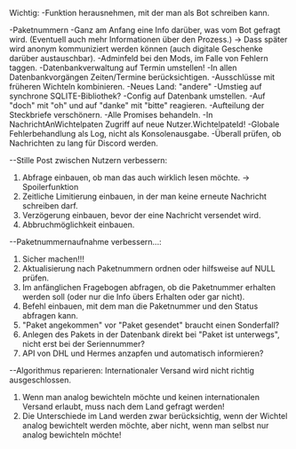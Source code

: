 Wichtig:
-Funktion herausnehmen, mit der man als Bot schreiben kann.



-Paketnummern
-Ganz am Anfang eine Info darüber, was vom Bot gefragt wird. (Eventuell auch mehr Informationen über den Prozess.)
    -> Dass später wird anonym kommuniziert werden können (auch digitale Geschenke darüber austauschbar).
-Adminfeld bei den Mods, im Falle von Fehlern taggen.
-Datenbankverwaltung auf Termin umstellen!
-In allen Datenbankvorgängen Zeiten/Termine berücksichtigen.
-Ausschlüsse mit früheren Wichteln kombinieren.
-Neues Land: "andere"
-Umstieg auf synchrone SQLITE-Bibliothek?
-Config auf Datenbank umstellen.
-Auf "doch" mit "oh" und auf "danke" mit "bitte" reagieren.
-Aufteilung der Steckbriefe verschönern.
-Alle Promises behandeln.
-In NachrichtAnWichtelpaten Zugriff auf neue Nutzer.WichtelpateId!
-Globale Fehlerbehandlung als Log, nicht als Konsolenausgabe.
-Überall prüfen, ob Nachrichten zu lang für Discord werden.

--Stille Post zwischen Nutzern verbessern:
1. Abfrage einbauen, ob man das auch wirklich lesen möchte. -> Spoilerfunktion
2. Zeitliche Limitierung einbauen, in der man keine erneute Nachricht schreiben darf.
3. Verzögerung einbauen, bevor der eine Nachricht versendet wird.
4. Abbruchmöglichkeit einbauen.

--Paketnummernaufnahme verbessern...:
1. Sicher machen!!!
2. Aktualisierung nach Paketnummern ordnen oder hilfsweise auf NULL prüfen.
3. Im anfänglichen Fragebogen abfragen, ob die Paketnummer erhalten werden soll (oder nur die Info übers Erhalten oder gar nicht).
4. Befehl einbauen, mit dem man die Paketnummer und den Status abfragen kann.
5. "Paket angekommen" vor "Paket gesendet" braucht einen Sonderfall?
6. Anlegen des Pakets in der Datenbank direkt bei "Paket ist unterwegs", nicht erst bei der Seriennummer?
7. API von DHL und Hermes anzapfen und automatisch informieren?

--Algorithmus reparieren: Internationaler Versand wird nicht richtig ausgeschlossen.
1. Wenn man analog bewichteln möchte und keinen internationalen Versand erlaubt, muss nach dem Land gefragt werden!
2. Die Unterschiede im Land werden zwar berücksichtig, wenn der Wichtel analog bewichtelt werden möchte, aber nicht, wenn man selbst
   nur analog bewichteln möchte!